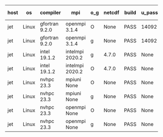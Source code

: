 

| host     | os       | compiler                              | mpi                      | o_g        | netcdf        | build       | u_pass          | u_fail          | s_pass            | s_fail            | e_pass             | e_fail             | nuopc_pass       | nuopc_fail       | artifacts link          |
|----------|----------|---------------------------------------|--------------------------|------------|---------------|-------------|-----------------|-----------------|-------------------|-------------------|--------------------|--------------------|------------------|------------------|-------------------------|
| jet | Linux | gfortran 9.2.0 | openmpi 3.1.4  | O | None  | PASS | 14092 | 0 | 49 | 0 | 81 | 0 | 47 | 0 | <a href="https://github.com/esmf-org/esmf-test-artifacts/tree/e4189d8ce0bc4e58ad272973d9c246ebda2224bf/develop/gfortran/9.2.0/O/openmpi/3.1.4" target="_blank">e4189d8</a> | 
| jet | Linux | gfortran 9.2.0 | openmpi 3.1.4  | g | None  | PASS | 14092 | 0 | 49 | 0 | 81 | 0 | 47 | 0 | <a href="https://github.com/esmf-org/esmf-test-artifacts/tree/e9809eb9355a92ba716abc6a9c476783d2049fd5/develop/gfortran/9.2.0/g/openmpi/3.1.4" target="_blank">e9809eb</a> | 
| jet | Linux | intel 19.1.2 | intelmpi 2020.2  | g | 4.7.0  | PASS | None | None | None | None | None | None | None | None | <a href="https://github.com/esmf-org/esmf-test-artifacts/tree/3423196479e67b923d94b66273cdd603bc903675/develop/intel/19.1.2/g/intelmpi/2020.2" target="_blank">3423196</a> | 
| jet | Linux | intel 19.1.2 | intelmpi 2020.2  | O | 4.7.0  | PASS | None | None | None | None | None | None | None | None | <a href="https://github.com/esmf-org/esmf-test-artifacts/tree/1d3f6083df196cb4b5a6d834eadf6700f3c98d63/develop/intel/19.1.2/O/intelmpi/2020.2" target="_blank">1d3f608</a> | 
| jet | Linux | nvhpc 23.3 | mpiuni None  | O | None  | PASS | None | None | None | None | None | None | None | None | <a href="https://github.com/esmf-org/esmf-test-artifacts/tree/90525e092e4e46dec4559fe9b2bb12fce9ca41c1/develop/nvhpc/23.3/O/mpiuni/None" target="_blank">90525e0</a> | 
| jet | Linux | nvhpc 23.3 | mpiuni None  | g | None  | PASS | None | None | None | None | None | None | None | None | <a href="https://github.com/esmf-org/esmf-test-artifacts/tree/e22db1549641edc21f82cf6830ac13934c3d1824/develop/nvhpc/23.3/g/mpiuni/None" target="_blank">e22db15</a> | 
| jet | Linux | nvhpc 23.3 | openmpi None  | O | None  | PASS | None | None | None | None | None | None | None | None | <a href="https://github.com/esmf-org/esmf-test-artifacts/tree/9e31174e3c22fc5051b6b0dc4448473a2761c1d3/develop/nvhpc/23.3/O/openmpi/None" target="_blank">9e31174</a> | 
| jet | Linux | nvhpc 23.3 | openmpi None  | g | None  | PASS | None | None | None | None | None | None | None | None | <a href="https://github.com/esmf-org/esmf-test-artifacts/tree/6549569a2f42fa7b9eae1c0d23f1f6bae54cf58b/develop/nvhpc/23.3/g/openmpi/None" target="_blank">6549569</a> | 
